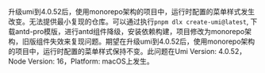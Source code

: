 升级umi到4.0.52后，使用monorepo架构的项目中，运行时配置的菜单样式发生改变。无法提供最小复现的仓库。可以通过执行`pnpm dlx create-umi@latest`, 下载antd-pro模版，进行antd组件降级，安装依赖构建，项目修改为monorepo架构，旧版组件失效来复现问题。期望在升级umi到4.0.52后，使用monorepo架构的项目中，运行时配置的菜单样式保持不变。此问题在Umi Version: 4.0.52，Node Version: 16，Platform: macOS上发生。
